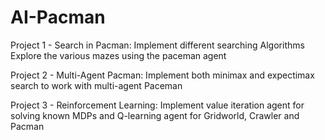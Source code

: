 # AI-Pacman
Project 1 - Search in Pacman: Implement different searching Algorithms Explore the various mazes using the paceman agent

Project 2 - Multi-Agent Pacman:  Implement both minimax and expectimax search to work with multi-agent Paceman

Project 3 - Reinforcement Learning: Implement value iteration agent for solving known MDPs and Q-learning agent for Gridworld, Crawler and Pacman

